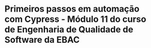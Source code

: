 # Primeiros passos em automação com Cypress - Módulo 11 do curso de Engenharia de Qualidade de Software da EBAC
